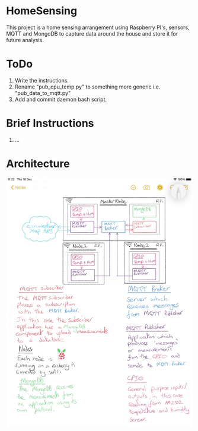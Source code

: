 # HomeSensing
This project is a home sensing arrangement using Raspberry PI's, sensors, MQTT and MongoDB to capture data around the house and store it for future analysis.

# ToDo
1. Write the instructions.
1. Rename "pub_cpu_temp.py" to something more generic i.e. "pub_data_to_mqtt.py"
1. Add and commit daemon bash script.


# Brief Instructions
1. ...

# Architecture
![Architecture](arch.jpg)
